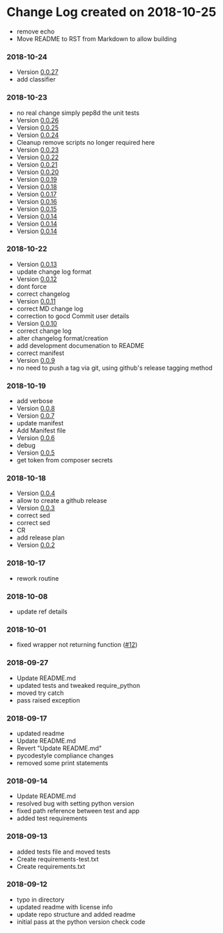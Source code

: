 # Change Log created on 2018-10-25
  * remove echo
  * Move README to RST from Markdown to allow building

### 2018-10-24
  * Version [0.0.27](../../releases/tag/0.0.27)
  * add classifier

### 2018-10-23
  * no real change simply pep8d the unit tests
  * Version [0.0.26](../../releases/tag/0.0.26)
  * Version [0.0.25](../../releases/tag/0.0.25)
  * Version [0.0.24](../../releases/tag/0.0.24)
  * Cleanup remove scripts no longer required here
  * Version [0.0.23](../../releases/tag/0.0.23)
  * Version [0.0.22](../../releases/tag/0.0.22)
  * Version [0.0.21](../../releases/tag/0.0.21)
  * Version [0.0.20](../../releases/tag/0.0.20)
  * Version [0.0.19](../../releases/tag/0.0.19)
  * Version [0.0.18](../../releases/tag/0.0.18)
  * Version [0.0.17](../../releases/tag/0.0.17)
  * Version [0.0.16](../../releases/tag/0.0.16)
  * Version [0.0.15](../../releases/tag/0.0.15)
  * Version [0.0.14](../../releases/tag/0.0.14)
  * Version [0.0.14](../../releases/tag/0.0.14)
  * Version [0.0.14](../../releases/tag/0.0.14)

### 2018-10-22
  * Version [0.0.13](../../releases/tag/0.0.13)
  * update change log format
  * Version [0.0.12](../../releases/tag/0.0.12)
  * dont force
  * correct changelog
  * Version [0.0.11](../../releases/tag/0.0.11)
  * correct MD change log
  * correction to gocd Commit user details
  * Version [0.0.10](../../releases/tag/0.0.10)
  * correct change log
  * alter changelog format/creation
  * add development documenation to README
  * correct manifest
  * Version [0.0.9](../../releases/tag/0.0.9)
  * no need to push a tag via git, using github's release tagging method

### 2018-10-19
  * add verbose
  * Version [0.0.8](../../releases/tag/0.0.8)
  * Version [0.0.7](../../releases/tag/0.0.7)
  * update manifest
  * Add Manifest file
  * Version [0.0.6](../../releases/tag/0.0.6)
  * debug
  * Version [0.0.5](../../releases/tag/0.0.5)
  * get token from composer secrets

### 2018-10-18
  * Version [0.0.4](../../releases/tag/0.0.4)
  * allow to create a github release
  * Version [0.0.3](../../releases/tag/0.0.3)
  * correct sed
  * correct sed
  * CR
  * add release plan
  * Version [0.0.2](../../releases/tag/0.0.2)

### 2018-10-17
  * rework routine

### 2018-10-08
  * update ref details

### 2018-10-01
  * fixed wrapper not returning function ([#12](../../pull/12))

### 2018-09-27
  * Update README.md
  * updated tests and tweaked require_python
  * moved try catch
  * pass raised exception

### 2018-09-17
  * updated readme
  * Update README.md
  * Revert "Update README.md"
  * pycodestyle compliance changes
  * removed some print statements

### 2018-09-14
  * Update README.md
  * resolved bug with setting python version
  * fixed path reference between test and app
  * added test requirements

### 2018-09-13
  * added tests file and moved tests
  * Create requirements-test.txt
  * Create requirements.txt

### 2018-09-12
  * typo in directory
  * updated readme with license info
  * update repo structure and added readme
  * initial pass at the python version check code
